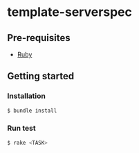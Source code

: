 # template-serverspec

## Pre-requisites

* [Ruby](https://www.ruby-lang.org/)

## Getting started

### Installation

```bash
$ bundle install
```

### Run test

```bash
$ rake <TASK>
```
